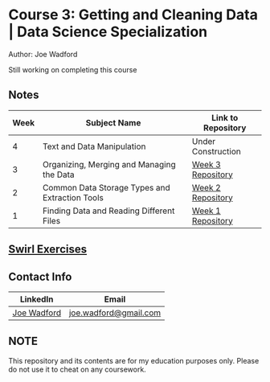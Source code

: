 #  Course 3: Getting and Cleaning Data | Data Science Specialization
Author: Joe Wadford <br />

Still working on completing this course  

## Notes
Week | Subject Name | Link to Repository
--- | --- | ---
4 |  Text and Data Manipulation | Under Construction
3 |  Organizing, Merging and Managing the Data |  [Week 3 Repository](https://github.com/JoeWadford/Data-Science-Coursera/tree/master/3_Getting_and_Cleaning_Data/Week3_Getting_and_Cleaning_Data)
2 |  Common Data Storage Types and Extraction Tools |  [Week 2 Repository](https://github.com/JoeWadford/Data-Science-Coursera/tree/master/3_Getting_and_Cleaning_Data/Week2_Getting_and_Cleaning_Data)
1 |  Finding Data and Reading Different Files |  [Week 1 Repository](https://github.com/JoeWadford/Data-Science-Coursera/tree/master/3_Getting_and_Cleaning_Data/Week1_Getting_and_Cleaning_Data) 
  

## [Swirl Exercises](https://github.com/JoeWadford/Data-Science-Coursera/tree/master/Swirl)


## Contact Info
LinkedIn | Email
 --- | ---
[Joe Wadford](https://www.linkedin.com/in/wjosephwadford/) |  <joe.wadford@gmail.com>

## NOTE

This repository and its contents are for my education purposes only. Please do not use it to cheat on any coursework. 